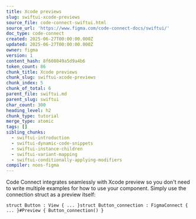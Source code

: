 ```yaml
---
title: Xcode previews
slug: swiftui-xcode-previews
source_file: code-connect-swiftui.html
source_url: 'https://www.figma.com/code-connect-docs/swiftui/'
doc_type: code-connect
created: 2025-06-27T00:00:00.000Z
updated: 2025-06-27T00:00:00.000Z
owner: figma
version: 1
content_hash: 8f608049a5d9a4b6
token_count: 86
chunk_title: Xcode previews
chunk_slug: swiftui-xcode-previews
chunk_index: 5
chunk_of_total: 6
parent_file: swiftui.md
parent_slug: swiftui
char_count: 300
heading_level: h2
chunk_type: tutorial
merge_type: atomic
tags: []
sibling_chunks:
  - swiftui-introduction
  - swiftui-dynamic-code-snippets
  - swiftui-instance-children
  - swiftui-variant-mapping
  - swiftui-conditionally-applying-modifiers
compiler: noos-figma
---
```


Code Connect integrates seamlessly with Xcode preview so you don't need to write multiple examples for how to use your component. Simply use the connection struct as a preview itself:

```
struct Button : View { ... }struct Button_connection : FigmaConnect { ... }#Preview { Button_connection() }
```
